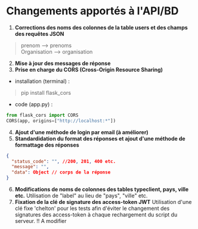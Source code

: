  # Changements apportés à l'API/BD


1. **Corrections des noms des colonnes de la table users et des champs des requêtes JSON**
> prenom --> prenoms \
> Organisation --> organisation

2. **Mise à jour des messages de réponse**
3. **Prise en charge du CORS (Cross-Origin Resource Sharing)**  
* installation (terminal) :
> pip install flask_cors  
* code (app.py) :  
```python
from flask_cors import CORS  
CORS(app, origins=["http://localhost:*"])
```
4. **Ajout d'une méthode de login par email (à améliorer)**
5. **Standardidation du format des réponses et ajout d'une méthode de formattage des réponses**  
```JSON
{
  "status_code": "", //200, 201, 400 etc.
  "message": "",
  "data": Object // corps de la réponse
}
```
6. **Modifications de noms de colonnes des tables typeclient, pays, ville etc.**
Utilisation de "label" au lieu de "pays", "ville" etc.
7. **Fixation de la clé de signature des access-token JWT**
Utilisation d'une clé fixe 'chelton' pour les tests afin d'éviter le changement des signatures des access-token à chaque rechargement du script du serveur.
!! A modifier
